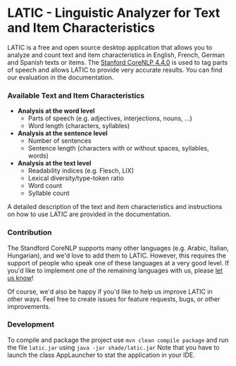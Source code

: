 # LATIC - Linguistic Analyzer for Text and Item Characteristics

LATIC is a free and open source desktop application that allows you to analyze and count text and item characteristics
in English, French, German and Spanish texts or items. The [Stanford CoreNLP 4.4.0](https://github.com/stanfordnlp/CoreNLP)
is used to tag parts of speech and allows LATIC to provide very accurate results.
You can find our evaluation in the documentation.

### Available Text and Item Characteristics

* **Analysis at the word level** 
    * Parts of speech (e.g. adjectives, interjections, nouns, ...)
    * Word length (characters, syllables)
* **Analysis at the sentence level**
    * Number of sentences
    * Sentence length (characters with or without spaces, syllables, words)
* **Analysis at the text level**
    * Readability indices (e.g. Flesch, LIX)
    * Lexical diversity/type-token ratio
    * Word count
    * Syllable count

A detailed description of the text and item characteristics and instructions on how to use LATIC are provided in the documentation.

### Contribution

The Standford CoreNLP supports many other languages (e.g. Arabic, Italian, Hungarian), and we'd love to add them to LATIC.
However, this requires the support of people who speak one of these languages at a very good level. 
If you'd like to implement one of the remaining languages with us, please [let us know](mailto:hello@latic.software)!

Of course, we'd also be happy if you'd like to help us improve LATIC in other ways.
Feel free to create issues for feature requests, bugs, or other improvements.

### Development
To compile and package the project use 
`mvn clean compile package` and run the file `latic.jar` using `java -jar shade/latic.jar`
Note that you have to launch the class AppLauncher to stat the application in your IDE.